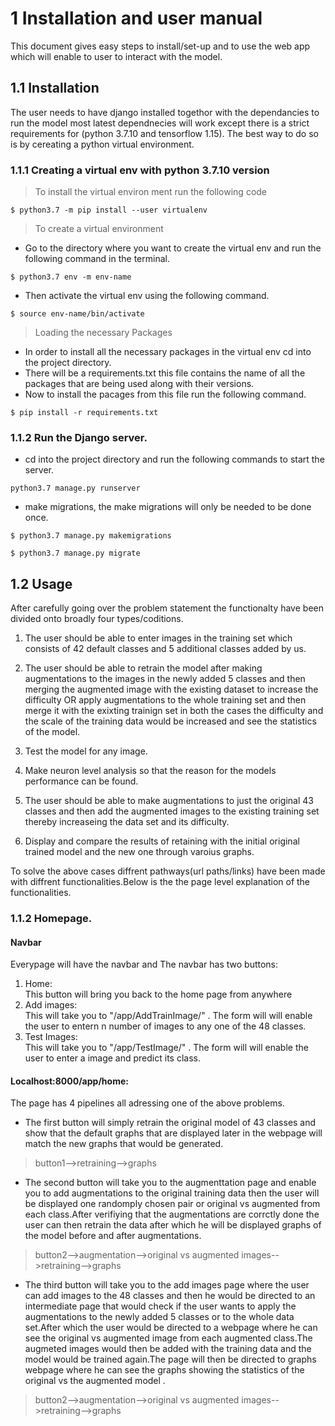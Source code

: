 # 1 Installation and user manual
This document gives easy steps to install/set-up and to use the web app which will enable to user to interact with the model.

## 1.1 Installation
The user needs to have django installed togethor with the dependancies to run the model most latest dependnecies will work except there is a strict requirements for (python 3.7.10 and tensorflow 1.15).
The best way to do so is by cereating a python virtual environment.
### 1.1.1 Creating a virtual env with python 3.7.10 version
 >  To install the virtual environ ment run the following code
 ```
$ python3.7 -m pip install --user virtualenv
 ```

 >To create a virtual environment<br>
 - Go to the directory where you want to create the virtual env and run the following command in the terminal.

 
 ```
$ python3.7 env -m env-name
 ```
 - Then activate the virtual env using the following command.

 ```
 $ source env-name/bin/activate
 ```
 
>Loading the necessary Packages<br>
- In order to install all the necessary packages in the virtual env cd into the project directory.
- There will be a requirements.txt this file contains the name of all the packages that are being used along with their versions.
- Now to install the pacages from this file run the following command.
```
$ pip install -r requirements.txt 
```

### 1.1.2 Run the Django server.

- cd into the project directory and run the following commands to start the server.
```
python3.7 manage.py runserver
```
- make migrations, the make migrations will only be needed to be done once.
```
$ python3.7 manage.py makemigrations

$ python3.7 manage.py migrate
```


## 1.2 Usage
After carefully going over the problem statement the functionalty have been divided onto broadly four types/coditions.

1. The user should be able to enter images in the training set which consists of 42 default classes and 5 additional classes added by us.

2. The user should be able to retrain the model after making augmentations to the images in the newly added 5 classes and then merging the augmented image with the existing dataset to increase the difficulty OR  apply augmentations to the whole training set and then merge it with the exixting trainign set in both the cases the difficulty and the scale of the training data would be increased and see the statistics of the model.
3. Test the model for any image.
4. Make neuron level analysis so that the reason for the models performance can be found.
5. The user should be able to make augmentations to just the original 43 classes and then add the augmented images to the existing training set thereby increaseing the data set and its difficulty.
6. Display and compare the results of retaining with the initial original trained model and the new one through varoius graphs.

To solve the above cases diffrent pathways(url paths/links) have been made with diffrent functionalities.Below is the the page level explanation of the functionalities.

### 1.1.2 Homepage.

#### Navbar
Everypage will have the navbar and The navbar has two buttons:<br>
1. Home:<br>
This button will bring you back to the home page from anywhere
2. Add images:<br>
This will take you to "/app/AddTrainImage/" . The form will will enable the user to entern n number of images to any one of the 48 classes.
3. Test Images:<br>
This will take you to "/app/TestImage/" . The form will will enable the user to enter a image and predict its class.


#### Localhost:8000/app/home:

The page has 4 pipelines all adressing one of the above problems.<br>
- The first button will simply retrain the original model of 43 classes and show that the default graphs that are displayed later in the webpage will match the new graphs that would be generated.<br>
>button1-->retraining-->graphs

- The second button will take you to the augmenttation page and enable you to add augmentations to the original training data then the user will be displayed one randomply chosen pair or original vs augmented from each class.After verifiying that the augmentations are corrctly done the user can then retrain the data after which he will be displayed graphs of the model before and after augmentations.<br>
>button2-->augmentation-->original vs augmented images-->retraining-->graphs

- The third button will take you to the add images page where the user can add images to the 48 classes and then he would be directed to an intermediate page that would check if the user wants to apply the augmentations to the newly added 5  classes or to the whole data set.After which the user would be directed to a webpage where he can see the original vs augmented image from each augmented class.The augmeted images would then be added with the training data and the model would be trained again.The page will then be directed to graphs webpage where he can see the graphs showing the statistics of the original vs the augmented model .<br>
>button2-->augmentation-->original vs augmented images-->retraining-->graphs






